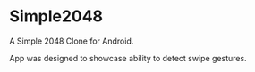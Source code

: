 # Simple2048
A Simple 2048 Clone for Android.

App was designed to showcase ability to detect swipe gestures.
